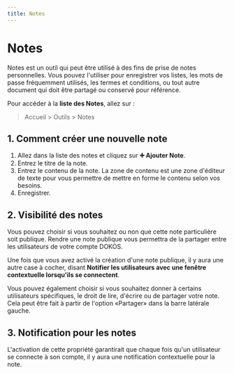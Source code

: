 ```yaml
---
title: Notes
---
```


# Notes
Notes est un outil qui peut être utilisé à des fins de prise de notes personnelles. Vous pouvez l'utiliser pour enregistrer vos listes, les mots de passe fréquemment utilisés, les termes et conditions, ou tout autre document qui doit être partagé ou conservé pour référence.

Pour accéder à la **liste des Notes**, allez sur :

> Accueil > Outils > Notes

## 1. Comment créer une nouvelle note 

1. Allez dans la liste des notes et cliquez sur **:heavy_plus_sign: Ajouter Note**.
2. Entrez le titre de la note.
3. Entrez le contenu de la note. La zone de contenu est une zone d'éditeur de texte pour vous permettre de mettre en forme le contenu selon vos besoins.
4. Enregistrer.

## 2. Visibilité des notes 

Vous pouvez choisir si vous souhaitez ou non que cette note particulière soit publique. Rendre une note publique vous permettra de la partager entre les utilisateurs de votre compte DOKOS.

Une fois que vous avez activé la création d'une note publique, il y aura une autre case à cocher, disant **Notifier les utilisateurs avec une fenêtre contextuelle lorsqu'ils se connectent**.

Vous pouvez également choisir si vous souhaitez donner à certains utilisateurs spécifiques, le droit de lire, d'écrire ou de partager votre note. Cela peut être fait à partir de l'option «Partager» dans la barre latérale gauche.

## 3. Notification pour les notes 
L'activation de cette propriété garantirait que chaque fois qu'un utilisateur se connecte à son compte, il y aura une notification contextuelle pour la note.


